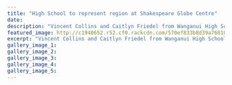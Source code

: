 ```yaml
---
title: "High School to represent region at Shakespeare Globe Centre"
date: 
description: "Vincent Collins and Caitlyn Friedel from Wanganui High School won the recent Shakespeare competition in Whanganui, River City Press article on 7/4/16..."
featured_image: http://c1940652.r52.cf0.rackcdn.com/570ef833b8d39a768100138a/Shakespeare-Comp-April-2016-C-Friedl--V-Collins.jpg
excerpt: "Vincent Collins and Caitlyn Friedel from Wanganui High School won the recent Shakespeare competition in Whanganui, River City Press article on 7/4/16..."
gallery_image_1: 
gallery_image_2: 
gallery_image_3: 
gallery_image_4: 
gallery_image_5: 
---
```

